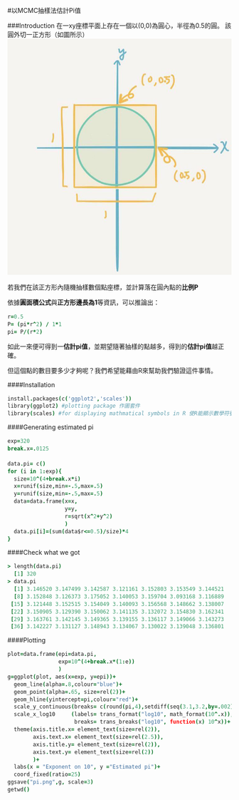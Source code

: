 #以MCMC抽樣法估計Pi值

###Introduction
在一xy座標平面上存在一個以(0,0)為圓心，半徑為0.5的圓。
該圓外切一正方形（如圖所示）
![pi](Image/Pi.jpg)

若我們在該正方形內隨機抽樣數個點座標，並計算落在圓內點的**比例P**

依據**圓面積公式**與**正方形邊長為1**等資訊，可以推論出：
```coffee
r=0.5
P= (pi*r^2) / 1*1 
pi= P/(r*2)
```
如此一來便可得到一**估計pi值**，並期望隨著抽樣的點越多，得到的**估計pi值**越正確。

但這個點的數目要多少才夠呢？我們希望能藉由R來幫助我們驗證這件事情。

####Installation 
```coffee
install.packages(c('ggplot2','scales'))
library(ggplot2) #plotting package 作圖套件
library(scales) #for displaying mathmatical symbols in R 使R能顯示數學符號
```

####Generating estimated pi 
```coffee
exp=320
break.x=.0125 

data.pi= c()
for (i in 1:exp){ 
  size=10^(4+break.x*i)
  x=runif(size,min=-.5,max=.5)
  y=runif(size,min=-.5,max=.5)
  data=data.frame(x=x,
                  y=y,
                  r=sqrt(x^2+y^2)
                  )
  data.pi[i]=(sum(data$r<=0.5)/size)*4
}
```
####Check what we got
```coffee
> length(data.pi)
  [1] 320
> data.pi
  [1] 3.146520 3.147499 3.142587 3.121161 3.152803 3.153549 3.144521
  [8] 3.152848 3.126373 3.175052 3.140053 3.159704 3.093168 3.116889
 [15] 3.121448 3.152515 3.154049 3.140093 3.156568 3.148662 3.138007
 [22] 3.150905 3.129390 3.150062 3.141135 3.132072 3.154830 3.162341
 [29] 3.163761 3.142145 3.149365 3.139155 3.136117 3.149066 3.143273
 [36] 3.142227 3.131127 3.148943 3.134067 3.130022 3.139048 3.136801
```
####Plotting
```coffee
plot=data.frame(epi=data.pi, 
                exp=10^(4+break.x*(1:e))
                )
g=ggplot(plot, aes(x=exp, y=epi))+
  geom_line(alpha=.8,colour="blue")+
  geom_point(alpha=.65, size=rel(2))+
  geom_hline(yintercept=pi,colour="red")+ 
  scale_y_continuous(breaks= c(round(pi,4),setdiff(seq(3.1,3.2,by=.002),c(3.142))))+
  scale_x_log10     (labels= trans_format("log10", math_format(10^.x)),
                     breaks= trans_breaks("log10", function(x) 10^x))+
  theme(axis.title.x= element_text(size=rel(2)),
        axis.text.x= element_text(size=rel(2.5)),
        axis.title.y= element_text(size=rel(2)),
        axis.text.y= element_text(size=rel(2))
        )+
  labs(x = "Exponent on 10", y ="Estimated pi")+
  coord_fixed(ratio=25)
ggsave("pi.png",g, scale=3)
getwd()
```


